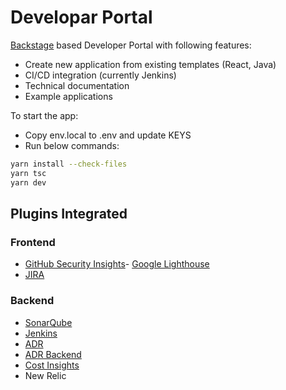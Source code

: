 # Developar Portal

[Backstage](https://backstage.io/) based Developer Portal with following features:
- Create new application from existing templates (React, Java)
- CI/CD integration (currently Jenkins)
- Technical documentation
- Example applications

To start the app:
- Copy env.local to .env and update KEYS
- Run below commands:

```sh
yarn install --check-files
yarn tsc
yarn dev
```
## Plugins Integrated

### Frontend
- [GitHub Security Insights](https://roadie.io/backstage/plugins/security-insights/)- [Google Lighthouse](https://github.com/backstage/backstage/tree/master/plugins/lighthouse)
- [JIRA](https://roadie.io/backstage/plugins/jira/)
### Backend
- [SonarQube](https://github.com/backstage/backstage/blob/master/plugins/sonarqube/README.md)
- [Jenkins](https://github.com/backstage/backstage/tree/master/plugins/jenkins)
- [ADR](https://github.com/backstage/backstage/tree/master/plugins/adr)
- [ADR Backend](https://github.com/backstage/backstage/blob/master/plugins/adr-backend/README.md)
- [Cost Insights](https://github.com/backstage/backstage/blob/master/plugins/cost-insights/src/example/templates/CostInsightsClient.ts)
- New Relic
